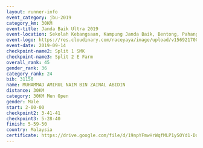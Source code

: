 ```yaml
---
layout: runner-info 
event_category: jbu-2019 
category_km: 30KM 
event-title: Janda Baik Ultra 2019 
event-location: Sekolah Kebangsaan, Kampung Janda Baik, Bentong, Pahang, Malaysia 
event-logo: https://res.cloudinary.com/raceyaya/image/upload/v1569217009/logo/janda-baik_vch1pc.jpg 
event-date: 2019-09-14 
checkpoint-name2: Split 1 SMK 
checkpoint-name3: Split 2 E Farm 
overall_rank: 45
gender_rank: 36
category_rank: 24
bib: 31150
name: MUHAMMAD AMIRUL NAIM BIN ZAINAL ABIDIN
distance: 30KM
category: 30KM Men Open
gender: Male
start: 2-00-00
checkpoint2: 3-41-41
checkpoint3: 5-28-40
finish: 5-59-50
country: Malaysia
certificate: https://drive.google.com/file/d/19npYFmwHrWqfMLP1ySOYd1-DaGkbqEVc/view?usp=sharing
---
```

